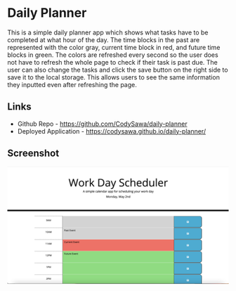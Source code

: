 # Daily Planner
This is a simple daily planner app which shows what tasks have to be completed at what hour of the day. The time blocks in the past are represented with the color gray, current time block in red, and future time blocks in green. The colors are refreshed every second so the user does not have to refresh the whole page to check if their task is past due. The user can also change the tasks and click the save button on the right side to save it to the local storage. This allows users to see the same information they inputted even after refreshing the page.
 
## Links
* Github Repo - https://github.com/CodySawa/daily-planner
* Deployed Application - https://codysawa.github.io/daily-planner/

## Screenshot
![screenshot](assets/img/screenshot.png)
